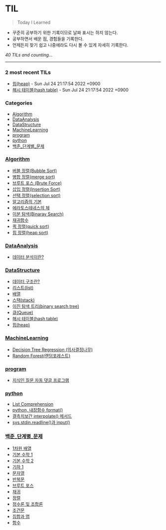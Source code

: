 # TIL
> Today I Learned

- 꾸준히 공부하기 위한 기록이므로 날짜 표시는 하지 않는다.
- 공부하면서 배운 점, 경험들을 기록한다.
- 언제든지 찾기 쉽고 나중에라도 다시 볼 수 있게 자세히 기록한다.


_40 TILs and counting..._

---

### 2 most recent TILs

- [힙(heap)](DataStructure/힙.md) - Sun Jul 24 21:17:54 2022 +0900
- [해시 테이블(hash table)](DataStructure/해시테이블.md) - Sun Jul 24 21:17:54 2022 +0900

### Categories

- [Algorithm](#Algorithm)
- [DataAnalysis](#DataAnalysis)
- [DataStructure](#DataStructure)
- [MachineLearning](#MachineLearning)
- [program](#program)
- [python](#python)
- [백준_단계별_문제](#백준_단계별_문제)

### [Algorithm](#Algorithm)
- [버블 정렬(Bubble Sort)](Algorithm/버블_정렬(BubbleSort).md)
- [병합 정렬(merge sort)](Algorithm/병합_정렬(mergeSort).md)
- [브루트 포스 (Brute Force)](Algorithm/브루트_포스(BruteForce).md)
- [삽입 정렬(Insertion Sort)](Algorithm/삽입_정렬(InsertionSort).md)
- [선택 정렬(selection sort)](Algorithm/선택_정렬(selectionSort).md)
- [알고리즘의 기본](Algorithm/알고리즘의_기본.md)
- [에라토스테네스의 체](Algorithm/에라토스테네스의_체.md)
- [이분 탐색(Binaray Search)](Algorithm/이분_탐색(BinaraySearch).md)
- [재귀함수](Algorithm/재귀함수.md)
- [퀵 정렬(quick sort)](Algorithm/퀵_정렬(quickSort).md)
- [힙 정렬(heap sort)](Algorithm/힙_정렬(heapSort).md)

### [DataAnalysis](#DataAnalysis)
- [데이터 분석이란?](DataAnalysis/데이터_분석이란.md)

### [DataStructure](#DataStructure)
- [데이터 구조란?](DataStructure/데이터_구조_이해.md)
- [리스트(list)](DataStructure/리스트.md)
- [배열](DataStructure/배열.md)
- [스택(stack)](DataStructure/스택.md)
- [이진 탐색 트리(binary search tree)](DataStructure/이진탐색트리.md)
- [큐(Queue)](DataStructure/큐.md)
- [해시 테이블(hash table)](DataStructure/해시테이블.md)
- [힙(heap)](DataStructure/힙.md)

### [MachineLearning](#MachineLearning)
- [Decision Tree Regression (의사결정나무)](MachineLearning/Decision_Tree_Regression(의사결정나무).md)
- [Random Forest(랜덤포레스트)](MachineLearning/Random_Forest(랜덤포레스트).md)

### [program](#program)
- [지식인 질문 자동 댓글 프로그램](program/auto_PR.md)

### [python](#python)
- [List Comprehension](python/Comprehension.md)
- [python, 내장함수 format()](python/format함수.md)
- [결측치보간 interpolate() 메서드](python/interpolate()_메서드.md)
- [sys.stdin.readline()과 input()](python/sys.stdin.readline()_input().md)

### [백준_단계별_문제](#백준_단계별_문제)
- [1차원 배열](백준_단계별_문제/1차원_배열.md)
- [기본 수학 1](백준_단계별_문제/기본_수학1.md)
- [기본 수학 2](백준_단계별_문제/기본_수학2.md)
- [기하 1](백준_단계별_문제/기하_1.md)
- [문자열](백준_단계별_문제/문자열.md)
- [반복문](백준_단계별_문제/반복문.md)
- [브루트 포스](백준_단계별_문제/브루트_포스.md)
- [재귀](백준_단계별_문제/재귀.md)
- [정렬](백준_단계별_문제/정렬.md)
- [정수론 및 조합론](백준_단계별_문제/정수론_및_조합론.md)
- [조건문](백준_단계별_문제/조건문.md)
- [집합과 맵](백준_단계별_문제/집합과_맵.md)
- [함수](백준_단계별_문제/함수.md)

[1]: https://simonwillison.net/2020/Apr/20/self-rewriting-readme/
[2]: https://github.com/jbranchaud/til

